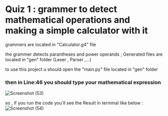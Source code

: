 # Quiz 1 : grammer to detect mathematical operations and making a simple calculator with it

grammers are located in "Calculator.g4" file

the grammer detects parantheses and power operands ;
Generated files are located in "gen" folder (Lexer , Parser ,...)

to use this project u should open the "main.py" file located in "gen" folder
### then in Line:46 you should type your mathematical expression 
![Screenshot (53)](https://github.com/AMIR-M-A-2002/HomeWork_Compiler/assets/96167372/2eae94b2-7e02-4a62-a629-8a2218cbbc2b)

so , if you run the code you'll see the Result in terminal like below :
![Screenshot (54)](https://github.com/AMIR-M-A-2002/HomeWork_Compiler/assets/96167372/f30bb324-5dee-456f-abde-0793e9bfff80)
